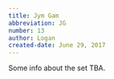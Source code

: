 ```yaml
---
title: Jym Gam
abbreviation: JG
number: 13
author: Logan
created-date: June 29, 2017
---
```

Some info about the set TBA.
